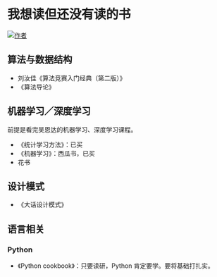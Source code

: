 # 我想读但还没有读的书

[![作者](https://img.shields.io/badge/%E4%BD%9C%E8%80%85-KyonHuang-7AD6FD.svg)](http://kyonhuang.top)

## 算法与数据结构

* 刘汝佳《算法竞赛入门经典（第二版）》
* 《算法导论》

## 机器学习／深度学习

前提是看完吴恩达的机器学习、深度学习课程。

* 《统计学习方法》：已买
* 《机器学习》：西瓜书，已买
* 花书

## 设计模式

* 《大话设计模式》

## 语言相关

### Python

* 《Python cookbook》：只要读研，Python 肯定要学。要将基础打扎实。
